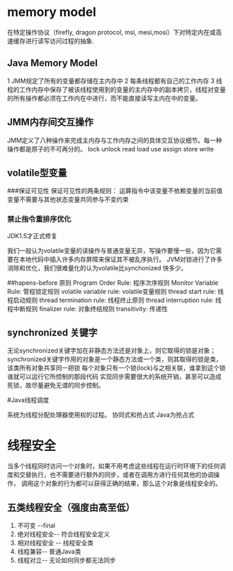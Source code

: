 # memory model
在特定操作协议（firefly, dragon protocol, msi, mesi,mosi）下对特定内在或高速缓存进行读写访问过程的抽象.

## Java Memory Model

1 JMM规定了所有的变量都存储在主内存中
2 每条线程都有自己的工作内存
3 线程的工作内存中保存了被该线程使用到的变量的主内存中的副本拷贝，线程对变量的所有操作都必须在工作内在中进行，而不能直接读写主内在中的变量。

## JMM内存间交互操作
JMM定义了八种操作来完成主内存与工作内存之间的具体交互协议细节。每一种操作都是原子的不可再分的。
lock
unlock
read
load
use
assign
store
write

## volatile型变量
###保证可见性
	保证可见性的两条规则：
	运算指令中该变量不依赖变量的当前值
	变量不需要与其他状态变量共同参与不变约束

### 禁止指令重排序优化
JDK1.5才正式修复

我们一般认为volatile变量的读操作与普通变量无异，写操作要慢一些，因为它需要在本地代码中插入许多内存屏障来保证其不被乱序执行。
JVM对锁进行了许多消除和优化，我们很难量化的认为volatile比synchonized 快多少。

##hapens-before 原则
Program Order Rule: 程序次序规则
Monitor Variable Rule: 管程锁定规则
volatile variable rule: volatile变量规则
thread start rule: 线程启动规则
thread termination rule: 线程终止原则
thread interruption rule: 线程中断规则
finalizer rule: 对象终结规则
transitivity: 传递性

## synchronized 关键字

无论synchronized关键字加在非静态方法还是对象上，则它取得的锁是对象；
synchronized关键字作用的对象是一个静态方法或一个类，则其取得的锁是类，该类所有对象共享同一把锁
每个对象只有一个锁(lock)与之相关联，谁拿到这个锁谁就可以运行它所控制的那段代码
实现同步需要很大的系统开销，甚至可以造成死锁，故尽量避免无谓的同步控制。

#Java线程调度

系统为线程分配处理器使用权的过程。
协同式和抢占式
Java为抢占式

# 线程安全
当多个线程同时访问一个对象时，如果不用考虑这些线程在运行时环境下的任何调度和交替执行，也不需要进行额外的同步，或者在调用方进行任何其他的协调操作，
调用这个对象的行为都可以获得正确的结果，那么这个对象是线程安全的。

## 五类线程安全（强度由高至低）
1. 不可变 --final
2. 绝对线程安全--  符合线程安全定义
3. 相对线程安全 -- 线程安全类
4. 线程兼容-- 普通Java类
5. 线程对立-- 无论如何同步都无法同步